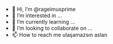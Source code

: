 - 👋 Hi, I’m @rageimusprime
- 👀 I’m interested in ...
- 🌱 I’m currently learning ...
- 💞️ I’m looking to collaborate on ...
- 📫 How to reach me ulaşamazsın aslan

<!---
rageimusprime/rageimusprime is a ✨ special ✨ repository because its `README.md` (this file) appears on your GitHub profile.
You can click the Preview link to take a look at your changes.
--->
